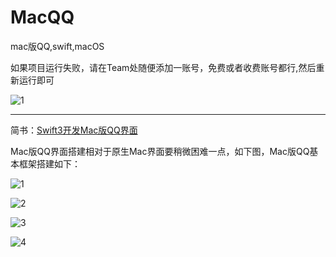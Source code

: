
# MacQQ
mac版QQ,swift,macOS


如果项目运行失败，请在Team处随便添加一账号，免费或者收费账号都行,然后重新运行即可

![1](https://github.com/shibiao/MacQQ/blob/master/WX20170713-100224.png)

***

简书：[Swift3开发Mac版QQ界面](http://www.jianshu.com/p/024662ac5bdd)

Mac版QQ界面搭建相对于原生Mac界面要稍微困难一点，如下图，Mac版QQ基本框架搭建如下：

![1](https://github.com/shibiao/MacQQ/blob/master/26.gif)

![2](https://github.com/shibiao/MacQQ/blob/master/QQ20170623-091135.png)

![3](https://github.com/shibiao/MacQQ/blob/master/QQ20170623-091143.png)

![4](https://github.com/shibiao/MacQQ/blob/master/QQ20170623-091155.png)
